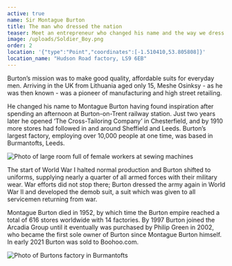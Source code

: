 ```yaml
---
active: true
name: Sir Montague Burton
title: The man who dressed the nation
teaser: Meet an entrepreneur who changed his name and the way we dress.
image: /uploads/Soldier_Boy.png
order: 2
location: '{"type":"Point","coordinates":[-1.510410,53.805808]}'
location_name: "Hudson Road factory, LS9 6EB"
---
```

Burton’s mission was to make good quality, affordable suits for everyday men. Arriving in the UK from Lithuania aged only 15, Meshe Osinksy - as he was then known - was a pioneer of manufacturing and high street retailing.

He changed his name to Montague Burton having found inspiration after spending an afternoon at Burton-on-Trent railway station. Just two years later he opened ‘The Cross-Tailoring Company’ in Chesterfield, and by 1910 more stores had followed in and around Sheffield and Leeds. Burton’s largest factory, employing over 10,000 people at one time, was based in Burmantofts, Leeds.

![](/uploads/4568.jpg "Photo of large room full of female workers at sewing machines")

The start of World War I halted normal production and Burton shifted to uniforms, supplying nearly a quarter of all armed forces with their military wear. War efforts did not stop there; Burton dressed the army again in World War II and developed the demob suit, a suit which was given to all servicemen returning from war.

Montague Burton died in 1952, by which time the Burton empire reached a total of 616 stores worldwide with 14 factories. By 1997 Burton joined the Arcadia Group until it eventually was purchased by Philip Green in 2002, who became the first sole owner of Burton since Montague Burton himself. In early 2021 Burton was sold to Boohoo.com.

![](/uploads/0618.jpg "Photo of Burtons factory in Burmantofts")